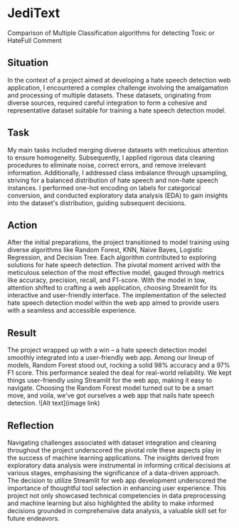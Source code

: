 # JediText
Comparison of Multiple Classification algorithms for detecting Toxic or HateFull Comment

## Situation
In the context of a project aimed at developing a hate speech detection web application, I encountered a complex challenge involving the amalgamation and processing of multiple datasets. These datasets, originating from diverse sources, required careful integration to form a cohesive and representative dataset suitable for training a hate speech detection model.

## Task
My main tasks included merging diverse datasets with meticulous attention to ensure homogeneity. Subsequently, I applied rigorous data cleaning procedures to eliminate noise, correct errors, and remove irrelevant information. Additionally, I addressed class imbalance through upsampling, striving for a balanced distribution of hate speech and non-hate speech instances. I performed one-hot encoding on labels for categorical conversion, and conducted exploratory data analysis (EDA) to gain insights into the dataset's distribution, guiding subsequent decisions.

## Action
After the initial preparations, the project transitioned to model training using diverse algorithms like Random Forest, KNN, Naive Bayes, Logistic Regression, and Decision Tree. Each algorithm contributed to exploring solutions for hate speech detection. The pivotal moment arrived with the meticulous selection of the most effective model, gauged through metrics like accuracy, precision, recall, and F1-score. With the model in tow, attention shifted to crafting a web application, choosing Streamlit for its interactive and user-friendly interface. The implementation of the selected hate speech detection model within the web app aimed to provide users with a seamless and accessible experience.

## Result
The project wrapped up with a win – a hate speech detection model smoothly integrated into a user-friendly web app. Among our lineup of models, Random Forest stood out, rocking a solid 98% accuracy and a 97% F1 score. This performance sealed the deal for real-world reliability. We kept things user-friendly using Streamlit for the web app, making it easy to navigate. Choosing the Random Forest model turned out to be a smart move, and voila, we've got ourselves a web app that nails hate speech detection.
![Alt text](image link)


## Reflection
Navigating challenges associated with dataset integration and cleaning throughout the project underscored the pivotal role these aspects play in the success of machine learning applications. The insights derived from exploratory data analysis were instrumental in informing critical decisions at various stages, emphasising the significance of a data-driven approach. The decision to utilize Streamlit for web app development underscored the importance of thoughtful tool selection in enhancing user experience. This project not only showcased technical competencies in data preprocessing and machine learning but also highlighted the ability to make informed decisions grounded in comprehensive data analysis, a valuable skill set for future endeavors.
